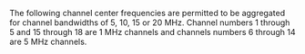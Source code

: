 The following channel center frequencies are permitted to be aggregated for channel bandwidths of 5, 10, 15 or 20 MHz. Channel numbers 1 through 5 and 15 through 18 are 1 MHz channels and channels numbers 6 through 14 are 5 MHz channels.


